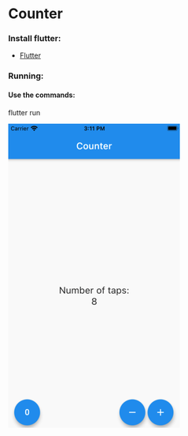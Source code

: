 # Counter

### Install flutter:
 - [Flutter](https://flutter.dev/docs/get-started/install)


### Running:

#### Use the commands:

flutter run


![Alt text](counter.png?raw=true "Counter")

